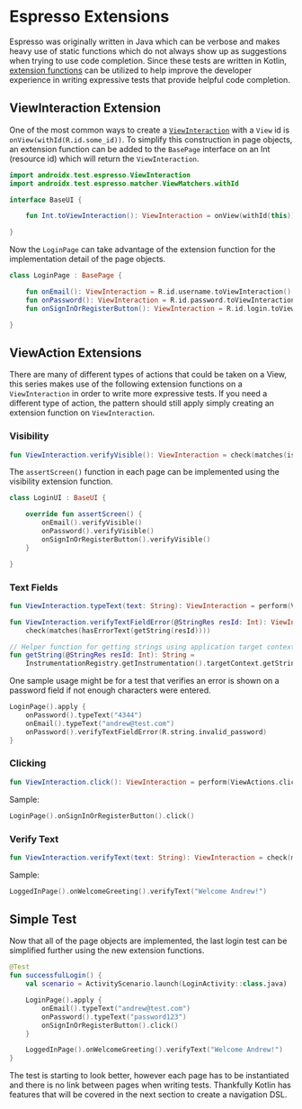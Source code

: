 # Espresso Extensions

Espresso was originally written in Java which can be verbose and makes heavy use of static functions which do not always show up as suggestions when trying to use code completion. Since these tests are written in Kotlin, [extension functions](https://kotlinlang.org/docs/extensions.html) can be utilized to help improve the developer experience in writing expressive tests that provide helpful code completion. 

## ViewInteraction Extension

One of the most common ways to create a [`ViewInteraction`](https://developer.android.com/reference/androidx/test/espresso/ViewInteraction) with a `View` id is `onView(withId(R.id.some_id))`. To simplify this construction in page objects, an extension function can be added to the `BasePage` interface on an Int (resource id) which will return the `ViewInteraction`. 

```kotlin
import androidx.test.espresso.ViewInteraction
import androidx.test.espresso.matcher.ViewMatchers.withId

interface BaseUI {

    fun Int.toViewInteraction(): ViewInteraction = onView(withId(this))

}
```

Now the `LoginPage` can take advantage of the extension function for the implementation detail of the page objects. 

```kotlin
class LoginPage : BasePage {

    fun onEmail(): ViewInteraction = R.id.username.toViewInteraction()
    fun onPassword(): ViewInteraction = R.id.password.toViewInteraction()
    fun onSignInOrRegisterButton(): ViewInteraction = R.id.login.toViewInteraction()

}
```

## ViewAction Extensions

There are many of different types of actions that could be taken on a View, this series makes use of the following extension functions on a `ViewInteraction` in order to write more expressive tests. If you need a different type of action, the pattern should still apply simply creating an extension function on `ViewInteraction`. 

### Visibility

```kotlin
fun ViewInteraction.verifyVisible(): ViewInteraction = check(matches(isDisplayed()))
```

The `assertScreen()` function in each page can be implemented using the visibility extension function. 

```kotlin
class LoginUI : BaseUI {

    override fun assertScreen() {
        onEmail().verifyVisible()
        onPassword().verifyVisible()
        onSignInOrRegisterButton().verifyVisible()
    }

}
```

### Text Fields 

```kotlin
fun ViewInteraction.typeText(text: String): ViewInteraction = perform(ViewActions.typeText(text))

fun ViewInteraction.verifyTextFieldError(@StringRes resId: Int): ViewInteraction =
    check(matches(hasErrorText(getString(resId))))

// Helper function for getting strings using application target context
fun getString(@StringRes resId: Int): String =
    InstrumentationRegistry.getInstrumentation().targetContext.getString(resId)
```

One sample usage might be for a test that verifies an error is shown on a password field if not enough characters were entered. 

```kotlin
LoginPage().apply {
    onPassword().typeText("4344")
    onEmail().typeText("andrew@test.com")
    onPassword().verifyTextFieldError(R.string.invalid_password)
}
```

### Clicking

```kotlin
fun ViewInteraction.click(): ViewInteraction = perform(ViewActions.click())
```

Sample: 

```kotlin
LoginPage().onSignInOrRegisterButton().click()
```

### Verify Text

```kotlin
fun ViewInteraction.verifyText(text: String): ViewInteraction = check(matches(withText(text)))
```

Sample: 

```kotlin
LoggedInPage().onWelcomeGreeting().verifyText("Welcome Andrew!")
```

## Simple Test

Now that all of the page objects are implemented, the last login test can be simplified further using the new extension functions. 

```kotlin
@Test 
fun successfulLogin() {
    val scenario = ActivityScenario.launch(LoginActivity::class.java)

    LoginPage().apply {
        onEmail().typeText("andrew@test.com")
        onPassword().typeText("password123")
        onSignInOrRegisterButton().click()
    }

    LoggedInPage().onWelcomeGreeting().verifyText("Welcome Andrew!")
}
```

The test is starting to look better, however each page has to be instantiated and there is no link between pages when writing tests. Thankfully Kotlin has features that will be covered in the next section to create a navigation DSL. 